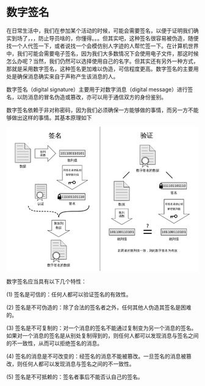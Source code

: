 # 数字签名

在日常生活中，我们在参加某个活动的时候，可能会需要签名，以便于证明我们确实到场了，，，防止导员啥的，你懂得。。。但其实吧，这种签名很容易被伪造，随便找一个人代签一下，或者说找一个会模仿别人字迹的人帮忙签一下。在计算机世界中，我们可能会需要电子签名，因为我们大多数情况下会使用电子文件，那这时候怎么办呢？当然，我们仍然可以选择使用自己的名字。但其实还有另外一种方式，那就是采用数字签名，这种签名更加难以伪造，可信程度更高。数字签名的主要用处是确保消息确实来自于声称产生该消息的人。

数字签名（digital signature）主要用于对数字消息（digital message）进行签名，以防消息的冒名伪造或篡改，亦可以用于通信双方的身份鉴别。

数字签名依赖于非对称密码，因为我们必须确保一方能够做的事情，而另一方不能够做出这样的事情。其基本原理如下

![](./figure/Digital_Signature_diagram.png)

数字签名应当具有以下几个特性：

(1) 签名是可信的：任何人都可以验证签名的有效性。

(2) 签名是不可伪造的：除了合法的签名者之外，任何其他人伪造其签名是困难的。

(3) 签名是不可复制的：对一个消息的签名不能通过复制变为另一个消息的签名。如果对一个消息的签名是从别处复制得到的，则任何人都可以发现消息与签名之间的不一致性，从而可以拒绝签名的消息。

(4) 签名的消息是不可改变的：经签名的消息不能被篡改。一旦签名的消息被篡改，则任何人都可以发现消息与签名之间的不一致性。

(5) 签名是不可抵赖的：签名者事后不能否认自己的签名。